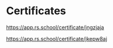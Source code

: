 # Certificates

https://app.rs.school/certificate/jngzjaja

https://app.rs.school/certificate/jkepw8aj

